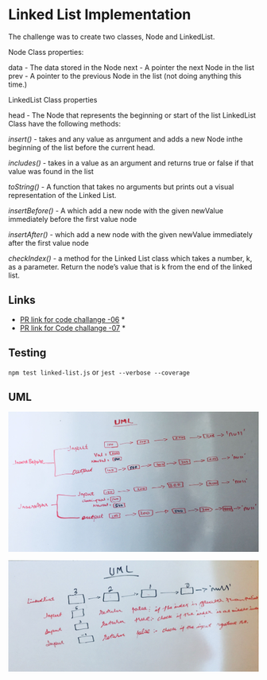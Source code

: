 # Linked List Implementation
The challenge was to create two classes, Node and LinkedList. 

Node Class properties:

data - The data stored in the Node
next - A pointer the next Node in the list
prev - A pointer to the previous Node in the list (not doing anything this time.)

LinkedList Class properties

head - The Node that represents the beginning or start of the list
LinkedList Class have the following methods:

*insert()* -  takes and any value as anrgument and adds a new Node inthe beginning of the list before the current head.

*includes()* -  takes in a value as an argument and returns true or false if that value was found in the list

*toString()* - A function that takes no arguments but prints out a visual representation of the Linked List.

*insertBefore()* - A which add a new node with the given newValue immediately before the first value node

*insertAfter()* - which add a new node with the given newValue immediately after the first value node

*checkIndex()* - a method for the Linked List class which takes a number, k, as a parameter. Return the node’s value that is k from the end of the linked list.


    
## Links

* [PR link for code challange -06](https://github.com/Eyob1984/data-structures-and-algorithms/pull/39) *
* [PR link for Code challange -07](https://github.com/Eyob1984/data-structures-and-algorithms/pull/43) *


    


    
    
## Testing
  `npm test linked-list.js` or `jest --verbose --coverage`
  

## UML

![UML for code challange - 06](./asset/image/uml-code-challanges-06.jpg)

![UML for coee challange - 07](./asset/image/uml-code-challanges-07.jpg)


